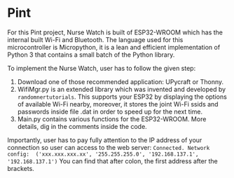 # Pint
For this Pint project, Nurse Watch is built of ESP32-WROOM which has the internal built Wi-Fi and Bluetooth. The language used for this microcontroller is Micropython, it is a lean and efficient implementation of Python 3 that contains a small batch of the Python library.

To implement the Nurse Watch, user has to follow the given step: 
 1. Download one of those recommended application: UPycraft or Thonny.
 2. WifiMgr.py is an extended library which was invented and developed by `randomnertutorials`. This supports your ESP32 by displaying the     options of available Wi-Fi nearby, moreover, it stores the joint Wi-Fi ssids and passwords inside file .dat in order to speed up for       the next time.
 3. Main.py contains various functions for the ESP32-WROOM. More details, dig in the comments inside the code.
 
 Importantly, user has to pay fully attention to the IP address of your connection so user can access to the web server:
 `Connected. Network config:  ('xxx.xxx.xxx.xx', '255.255.255.0', '192.168.137.1', '192.168.137.1')`
 You can find that after colon, the first address after the brackets. 
